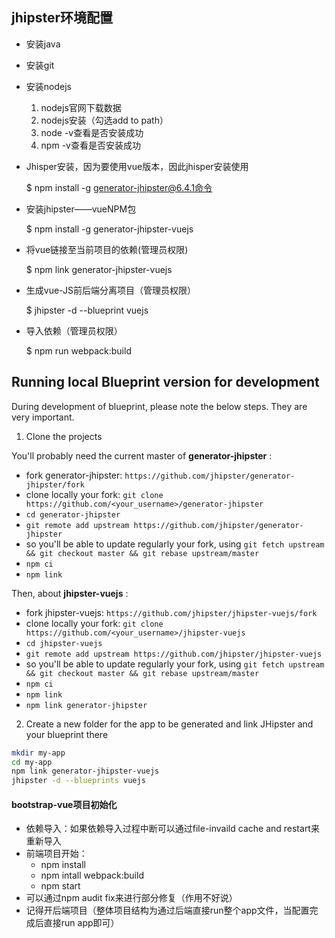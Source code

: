 ## jhipster环境配置

- 安装java

- 安装git

- 安装nodejs

  1. nodejs官网下载数据
  2. nodejs安装（勾选add to path）
  3. node -v查看是否安装成功
  4. npm -v查看是否安装成功

- Jhisper安装，因为要使用vue版本，因此jhisper安装使用

  $ npm install -g generator-jhipster@6.4.1命令

- 安装jhipster——vueNPM包

  $ npm install -g generator-jhipster-vuejs

- 将vue链接至当前项目的依赖(管理员权限)

  $ npm link generator-jhipster-vuejs

- 生成vue-JS前后端分离项目（管理员权限）

  $ jhipster -d --blueprint vuejs

- 导入依赖（管理员权限）

  $ npm run webpack:build 



## Running local Blueprint version for development

During development of blueprint, please note the below steps. They are very important.

1. Clone the projects

You'll probably need the current master of **generator-jhipster** :

- fork generator-jhipster: `https://github.com/jhipster/generator-jhipster/fork`
- clone locally your fork: `git clone https://github.com/<your_username>/generator-jhipster`
- `cd generator-jhipster`
- `git remote add upstream https://github.com/jhipster/generator-jhipster`
- so you'll be able to update regularly your fork, using `git fetch upstream && git checkout master && git rebase upstream/master`
- `npm ci`
- `npm link`

Then, about **jhipster-vuejs** :

- fork jhipster-vuejs: `https://github.com/jhipster/jhipster-vuejs/fork`
- clone locally your fork: `git clone https://github.com/<your_username>/jhipster-vuejs`
- `cd jhipster-vuejs`
- `git remote add upstream https://github.com/jhipster/jhipster-vuejs`
- so you'll be able to update regularly your fork, using `git fetch upstream && git checkout master && git rebase upstream/master`
- `npm ci`
- `npm link`
- `npm link generator-jhipster`


2. Create a new folder for the app to be generated and link JHipster and your blueprint there

```bash
mkdir my-app
cd my-app
npm link generator-jhipster-vuejs
jhipster -d --blueprints vuejs
```



#### bootstrap-vue项目初始化

- 依赖导入：如果依赖导入过程中断可以通过file-invaild cache and restart来重新导入
- 前端项目开始：
  - npm install
  - npm intall webpack:build
  - npm start
- 可以通过npm audit fix来进行部分修复（作用不好说）
- 记得开后端项目（整体项目结构为通过后端直接run整个app文件，当配置完成后直接run app即可）


